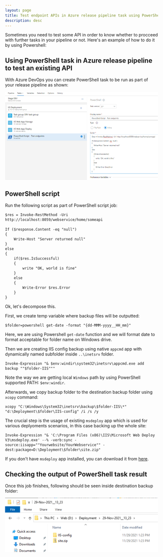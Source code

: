 ```yaml
---
layout: page
title: Test endpoint APIs in Azure release pipeline task using PowerShell task
description: desc
---
```



Sometimes you need to test some API in order to know whether to procceed with further tasks in your pipeline or not.
Here's an example of how to do it by using Powershell:



## Using PowerShell task in Azure release pipeline to test an existing API

With Azure DevOps you can create PowerShell task to be run as part of your release pipeline as shown:

![Azure PowerShell task](images/test_api_powershell.png)


## PowerShell script

Run the following script as part of PowerShell script job:

    $res = Invoke-RestMethod -Uri http://localhost:8059/webservice/home/someapi
    
    If ($response.Content -eq "null")
    {
        Write-Host "Server returned null"
    }
    else
    {
        if($res.IsSuccessful)
        {
            write "OK, world is fine"
        }
        else
        {
            Write-Error $res.Error
        }
    }

Ok, let's decompose this.

First, we create temp variable where backup files will be outputted:

    $folder=powershell get-date -format "{dd-MMM-yyyy__HH_mm}"

Here, we are using Powershell `get-date` function and we will format date to format acceptable for folder name on Windows drive. 


Then we are creating IIS config backup using native `appcmd` app with dynamically named subfolder inside `..\inetsrv` folder. 

    Invoke-Expression "& $env:windir\system32\inetsrv\appcmd.exe add backup ""$folder-IIS"""

Note the way we are getting local `Windows` path by using PowerShell supported PATH: `$env:windir`.

Afterwards, we copy backup folder to the destination backup folder using `xcopy` command:

    xcopy "C:\Windows\System32\inetsrv\backup\$folder-IIS\*" "d:\Deployment\$folder\IIS-config" /i /s /y

The crucial step is the usage of existing `msdeploy` app which is used for various deplyoments scenarios, in this case backing up the whole site:

    Invoke-Expression "& 'C:\Program Files (x86)\IIS\Microsoft Web Deploy V3\msdeploy.exe' --% -verb:sync -source:iisapp=""Yourwebsite/YourWebservice"" -dest:package=D:\Deployment\$folder\site.zip"

If you don't have `msdeploy` app installed, you can download it from [here](https://www.iis.net/downloads/microsoft/web-deploy).

## Checking the output of PowerShell task result

Once this job finishes, following should be seen inside destination backup folder:

![Output of PowerShell task](images/backup_task_output.png)
